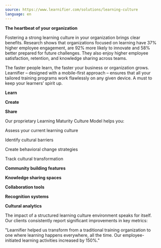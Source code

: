 ```yaml
---
source: https://www.learnifier.com/solutions/learning-culture
language: en
---
```


**The heartbeat of your organization**

Fostering a strong learning culture in your organization brings clear benefits. Research shows that organizations focused on learning have 37% higher employee engagement, are 92% more likely to innovate and 58% better prepared for future challenges. They also enjoy higher employee satisfaction, retention, and knowledge sharing across teams.

The faster people learn, the faster your business or organization grows. Learnifier – designed with a mobile-first approach – ensures that all your tailored training programs work flawlessly on any given device. A must to keep your learners’ spirit up.

**Learn**

**Create**

**Share**

Our proprietary Learning Maturity Culture Model helps you:

Assess your current learning culture

Identify cultural barriers

Create behavioral change strategies

Track cultural transformation

**Community building features**

**Knowledge sharing spaces**

**Collaboration tools**

**Recognition systems**

**Cultural analytics**

The impact of a structured learning culture environment speaks for itself. Our clients consistently report significant improvements in key metrics:

"Learnifier helped us transform from a traditional training organization to one where learning happens everywhere, all the time. Our employee-initiated learning activities increased by 150%."